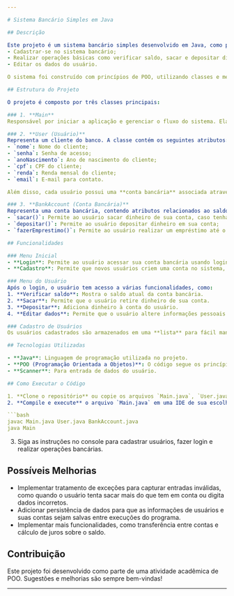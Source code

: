 ```yaml
---

# Sistema Bancário Simples em Java

## Descrição

Este projeto é um sistema bancário simples desenvolvido em Java, como parte da disciplina de **Programação Orientada a Objetos (POO)**. O objetivo é permitir que o usuário possa:
- Cadastrar-se no sistema bancário;
- Realizar operações básicas como verificar saldo, sacar e depositar dinheiro;
- Editar os dados do usuário.

O sistema foi construído com princípios de POO, utilizando classes e métodos para organizar a lógica, encapsulando dados e responsabilidades.

## Estrutura do Projeto

O projeto é composto por três classes principais:

### 1. **Main**
Responsável por iniciar a aplicação e gerenciar o fluxo do sistema. Ela utiliza a classe `Scanner` para interagir com o usuário e oferece um menu para escolha de operações. 

### 2. **User (Usuário)**
Representa um cliente do banco. A classe contém os seguintes atributos:
- `nome`: Nome do cliente;
- `senha`: Senha de acesso;
- `anoNascimento`: Ano de nascimento do cliente;
- `cpf`: CPF do cliente;
- `renda`: Renda mensal do cliente;
- `email`: E-mail para contato.

Além disso, cada usuário possui uma **conta bancária** associada através da classe `BankAccount`.

### 3. **BankAccount (Conta Bancária)**
Representa uma conta bancária, contendo atributos relacionados ao saldo, crédito e fluxo de caixa. As principais operações da classe são:
- `sacar()`: Permite ao usuário sacar dinheiro de sua conta, caso tenha saldo suficiente;
- `depositar()`: Permite ao usuário depositar dinheiro em sua conta;
- `fazerEmprestimo()`: Permite ao usuário realizar um empréstimo até o limite do seu crédito.

## Funcionalidades

### Menu Inicial
- **Login**: Permite ao usuário acessar sua conta bancária usando login e senha.
- **Cadastro**: Permite que novos usuários criem uma conta no sistema, fornecendo nome, senha, e outras informações necessárias.

### Menu do Usuário
Após o login, o usuário tem acesso a várias funcionalidades, como:
1. **Verificar saldo**: Mostra o saldo atual da conta bancária.
2. **Sacar**: Permite que o usuário retire dinheiro de sua conta.
3. **Depositar**: Adiciona dinheiro à conta do usuário.
4. **Editar dados**: Permite que o usuário altere informações pessoais como senha e e-mail.

### Cadastro de Usuários
Os usuários cadastrados são armazenados em uma **lista** para fácil manipulação e consulta. Essa lista permite que o sistema suporte múltiplos clientes.

## Tecnologias Utilizadas

- **Java**: Linguagem de programação utilizada no projeto.
- **POO (Programação Orientada a Objetos)**: O código segue os princípios da POO, como encapsulamento, responsabilidade única, e uso de métodos e classes para dividir a lógica.
- **Scanner**: Para entrada de dados do usuário.

## Como Executar o Código

1. **Clone o repositório** ou copie os arquivos `Main.java`, `User.java`, e `BankAccount.java` para seu ambiente local.
2. **Compile e execute** o arquivo `Main.java` em uma IDE de sua escolha ou usando o terminal/console com os seguintes comandos:

```bash
javac Main.java User.java BankAccount.java
java Main
```

3. Siga as instruções no console para cadastrar usuários, fazer login e realizar operações bancárias.

## Possíveis Melhorias

- Implementar tratamento de exceções para capturar entradas inválidas, como quando o usuário tenta sacar mais do que tem em conta ou digita dados incorretos.
- Adicionar persistência de dados para que as informações de usuários e suas contas sejam salvas entre execuções do programa.
- Implementar mais funcionalidades, como transferência entre contas e cálculo de juros sobre o saldo.

## Contribuição

Este projeto foi desenvolvido como parte de uma atividade acadêmica de POO. Sugestões e melhorias são sempre bem-vindas!

---
```

